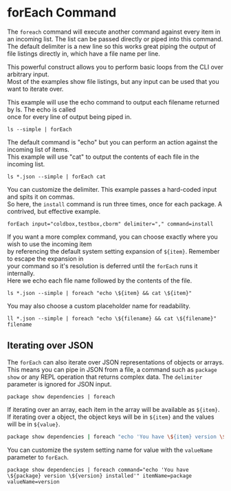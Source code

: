 # forEach Command

The `foreach` command will execute another command against every item in an incoming list. The list can be passed directly or piped into this command. The default delimiter is a new line so this works great piping the output of file listings directly in, which have a file name per line.

This powerful construct allows you to perform basic loops from the CLI over arbitrary input.\
Most of the examples show file listings, but any input can be used that you want to iterate over.

This example will use the echo command to output each filename returned by ls. The echo is called\
once for every line of output being piped in.

```
ls --simple | forEach
```

The default command is "echo" but you can perform an action against the incoming list of items.\
This example will use "cat" to output the contents of each file in the incoming list.

```
ls *.json --simple | forEach cat
```

You can customize the delimiter. This example passes a hard-coded input and spits it on commas.\
So here, the `install` command is run three times, once for each package. A contrived, but effective example.

```
forEach input="coldbox,testbox,cborm" delimiter="," command=install
```

If you want a more complex command, you can choose exactly where you wish to use the incoming item\
by referencing the default system setting expansion of `${item}`. Remember to escape the expansion in\
your command so it's resolution is deferred until the `forEach` runs it internally.\
Here we echo each file name followed by the contents of the file.

```
ls *.json --simple | foreach "echo \${item} && cat \${item}"
```

You may also choose a custom placeholder name for readability.

```
ll *.json --simple | foreach "echo \${filename} && cat \${filename}" filename
```

## Iterating over JSON

The `forEach` can also iterate over JSON representations of objects or arrays. This means you can pipe in JSON from a file, a command such as `package show` or any REPL operation that returns complex data. The `delimiter` parameter is ignored for JSON input.

```
package show dependencies | foreach
```

If iterating over an array, each item in the array will be available as `${item}`. If iterating over a object, the object keys will be in `${item}` and the values will be in `${value}`.

```bash
package show dependencies | foreach "echo 'You have \${item} version \${value} installed'"
```

You can customize the system setting name for value with the `valueName` parameter to `forEach`.

```
package show dependencies | foreach command="echo 'You have \${package} version \${version} installed'" itemName=package valueName=version
```
